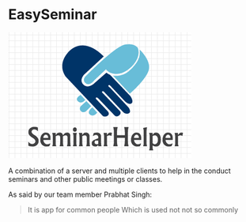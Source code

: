 # EasySeminar
![SeminarHelper Logo](https://github.com/Abhey/EasySeminar/blob/master/Logo.png)


A combination of a server and multiple clients to help in the conduct seminars and other public meetings or classes.

As said by our team member Prabhat Singh:
>It is app for common people
>Which is used not not so commonly
